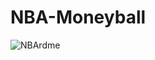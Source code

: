 # NBA-Moneyball
![NBArdme](https://user-images.githubusercontent.com/83333358/227303726-1d76941f-0bc2-46e1-ab49-68d693e66896.jpg)
